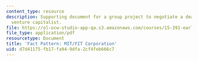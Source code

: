 ```yaml
---
content_type: resource
description: Supporting document for a group project to negotiate a deal with a local
  venture capitalist.
file: https://ol-ocw-studio-app-qa.s3.amazonaws.com/courses/15-391-early-stage-capital-fall-2010/d7d41175fb17fa949dfa2cf4feb666c7_MIT15_391F10_assn2_facts.pdf
file_type: application/pdf
resourcetype: Document
title: 'Fact Pattern: MIT/FIT Corporation'
uid: d7d41175-fb17-fa94-9dfa-2cf4feb666c7
---
```

